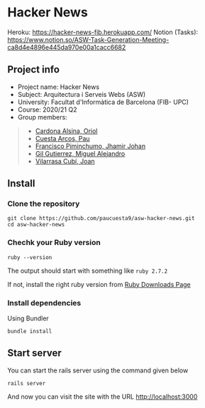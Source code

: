 # Hacker News

Heroku: https://hacker-news-fib.herokuapp.com/
Notion (Tasks): https://www.notion.so/ASW-Task-Generation-Meeting-ca8d4e4896e445da970e00a1cacc6682

## Project info

- Project name: Hacker News
- Subject: Arquitectura i Serveis Webs (ASW)
- University: Facultat d'Informàtica de Barcelona (FIB- UPC)
- Course: 2020/21 Q2
- Group members:

> - [Cardona Alsina, Oriol](mailto:oriol.cardona@estudiantat.upc.edu)
> - [Cuesta Arcos, Pau](mailto:pau.cuesta.arcos@estudianta.upc.edu)
> - [Francisco Piminchumo, Jhamir Johan](mailto:jhamir.johan.francisco@estudiantat.upc.edu)
> - [Gil Gutierrez, Miguel Alejandro](mailto:miguel.alejandro.gil@estudiantat.upc.edu)
> - [Vilarrasa Cubí, Joan](mailto:joan.vilarrasa@estudiantat.upc.edu)

## Install

### Clone the repository

```shell
git clone https://github.com/paucuesta9/asw-hacker-news.git
cd asw-hacker-news
```

### Chechk your Ruby version

```shell
ruby --version
```

The output should start with something like `ruby 2.7.2`

If not, install the right ruby version from [Ruby Downloads Page](https://www.ruby-lang.org/en/downloads/)

### Install dependencies

Using Bundler

```shell
bundle install
```

## Start server

You can start the rails server using the command given below

```shell
rails server
```

And now you can visit the site with the URL [http://localhost:3000](http://localhost:3000)
